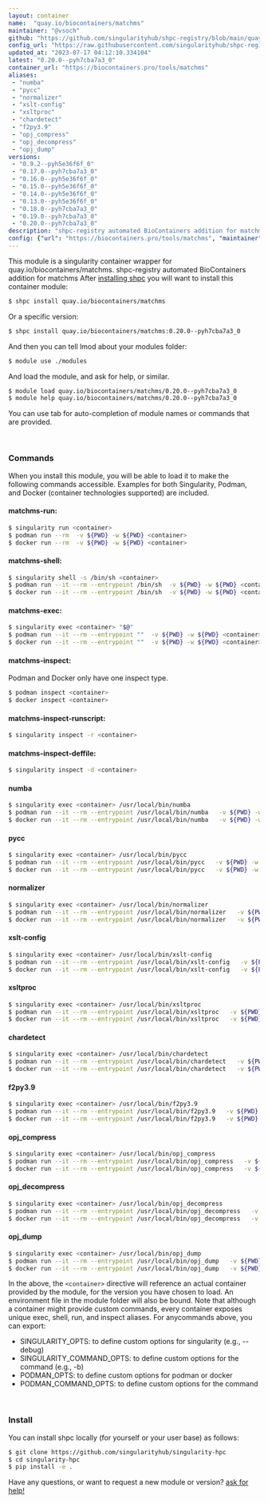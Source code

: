 ```yaml
---
layout: container
name:  "quay.io/biocontainers/matchms"
maintainer: "@vsoch"
github: "https://github.com/singularityhub/shpc-registry/blob/main/quay.io/biocontainers/matchms/container.yaml"
config_url: "https://raw.githubusercontent.com/singularityhub/shpc-registry/main/quay.io/biocontainers/matchms/container.yaml"
updated_at: "2023-07-17 04:12:10.334104"
latest: "0.20.0--pyh7cba7a3_0"
container_url: "https://biocontainers.pro/tools/matchms"
aliases:
 - "numba"
 - "pycc"
 - "normalizer"
 - "xslt-config"
 - "xsltproc"
 - "chardetect"
 - "f2py3.9"
 - "opj_compress"
 - "opj_decompress"
 - "opj_dump"
versions:
 - "0.9.2--pyh5e36f6f_0"
 - "0.17.0--pyh7cba7a3_0"
 - "0.16.0--pyh5e36f6f_0"
 - "0.15.0--pyh5e36f6f_0"
 - "0.14.0--pyh5e36f6f_0"
 - "0.13.0--pyh5e36f6f_0"
 - "0.18.0--pyh7cba7a3_0"
 - "0.19.0--pyh7cba7a3_0"
 - "0.20.0--pyh7cba7a3_0"
description: "shpc-registry automated BioContainers addition for matchms"
config: {"url": "https://biocontainers.pro/tools/matchms", "maintainer": "@vsoch", "description": "shpc-registry automated BioContainers addition for matchms", "latest": {"0.20.0--pyh7cba7a3_0": "sha256:0f5b62b6f60ee1dcff8fa0312bdeae42eea4bc6e3fdd7de5a5606c09eb4bb176"}, "tags": {"0.9.2--pyh5e36f6f_0": "sha256:d1a8f1d785b8993724305e4684caae5bc194b9fbb99053883eacfead753f20c0", "0.17.0--pyh7cba7a3_0": "sha256:e627c7edc52623413aaaa9a8e0d5ab36745a674a134fc9068ebfca9c2b64fef4", "0.16.0--pyh5e36f6f_0": "sha256:cdf51e0e46be5f20c34b9ab1cb65a91fb2e442816ef18b1a9c7b6f684dc686b9", "0.15.0--pyh5e36f6f_0": "sha256:7eb8d5731823c178bef092c725dcb4c2caebef300ac97c4607ff23bba500602a", "0.14.0--pyh5e36f6f_0": "sha256:99c8f316ffe94fdff131082c7cd6b46034c5d88eacf11dd1d2dc3b752fd688c3", "0.13.0--pyh5e36f6f_0": "sha256:7063e83d9cbf4047af3950a2fa29ec82e374f446ac033cea554759df9517537b", "0.18.0--pyh7cba7a3_0": "sha256:c2ad348646f2dfb3544b4bc63f8c0bc485dc0e41372f6f92789d8c044c830b2b", "0.19.0--pyh7cba7a3_0": "sha256:89953c25bd9b6f146c757f773ffa85fccbbb6e74ad2933d037db7624d33484d6", "0.20.0--pyh7cba7a3_0": "sha256:0f5b62b6f60ee1dcff8fa0312bdeae42eea4bc6e3fdd7de5a5606c09eb4bb176"}, "docker": "quay.io/biocontainers/matchms", "aliases": {"numba": "/usr/local/bin/numba", "pycc": "/usr/local/bin/pycc", "normalizer": "/usr/local/bin/normalizer", "xslt-config": "/usr/local/bin/xslt-config", "xsltproc": "/usr/local/bin/xsltproc", "chardetect": "/usr/local/bin/chardetect", "f2py3.9": "/usr/local/bin/f2py3.9", "opj_compress": "/usr/local/bin/opj_compress", "opj_decompress": "/usr/local/bin/opj_decompress", "opj_dump": "/usr/local/bin/opj_dump"}}
---
```


This module is a singularity container wrapper for quay.io/biocontainers/matchms.
shpc-registry automated BioContainers addition for matchms
After [installing shpc](#install) you will want to install this container module:


```bash
$ shpc install quay.io/biocontainers/matchms
```

Or a specific version:

```bash
$ shpc install quay.io/biocontainers/matchms:0.20.0--pyh7cba7a3_0
```

And then you can tell lmod about your modules folder:

```bash
$ module use ./modules
```

And load the module, and ask for help, or similar.

```bash
$ module load quay.io/biocontainers/matchms/0.20.0--pyh7cba7a3_0
$ module help quay.io/biocontainers/matchms/0.20.0--pyh7cba7a3_0
```

You can use tab for auto-completion of module names or commands that are provided.

<br>

### Commands

When you install this module, you will be able to load it to make the following commands accessible.
Examples for both Singularity, Podman, and Docker (container technologies supported) are included.

#### matchms-run:

```bash
$ singularity run <container>
$ podman run --rm  -v ${PWD} -w ${PWD} <container>
$ docker run --rm  -v ${PWD} -w ${PWD} <container>
```

#### matchms-shell:

```bash
$ singularity shell -s /bin/sh <container>
$ podman run --it --rm --entrypoint /bin/sh  -v ${PWD} -w ${PWD} <container>
$ docker run --it --rm --entrypoint /bin/sh  -v ${PWD} -w ${PWD} <container>
```

#### matchms-exec:

```bash
$ singularity exec <container> "$@"
$ podman run --it --rm --entrypoint ""  -v ${PWD} -w ${PWD} <container> "$@"
$ docker run --it --rm --entrypoint ""  -v ${PWD} -w ${PWD} <container> "$@"
```

#### matchms-inspect:

Podman and Docker only have one inspect type.

```bash
$ podman inspect <container>
$ docker inspect <container>
```

#### matchms-inspect-runscript:

```bash
$ singularity inspect -r <container>
```

#### matchms-inspect-deffile:

```bash
$ singularity inspect -d <container>
```


#### numba

```bash
$ singularity exec <container> /usr/local/bin/numba
$ podman run --it --rm --entrypoint /usr/local/bin/numba   -v ${PWD} -w ${PWD} <container> -c " $@"
$ docker run --it --rm --entrypoint /usr/local/bin/numba   -v ${PWD} -w ${PWD} <container> -c " $@"
```


#### pycc

```bash
$ singularity exec <container> /usr/local/bin/pycc
$ podman run --it --rm --entrypoint /usr/local/bin/pycc   -v ${PWD} -w ${PWD} <container> -c " $@"
$ docker run --it --rm --entrypoint /usr/local/bin/pycc   -v ${PWD} -w ${PWD} <container> -c " $@"
```


#### normalizer

```bash
$ singularity exec <container> /usr/local/bin/normalizer
$ podman run --it --rm --entrypoint /usr/local/bin/normalizer   -v ${PWD} -w ${PWD} <container> -c " $@"
$ docker run --it --rm --entrypoint /usr/local/bin/normalizer   -v ${PWD} -w ${PWD} <container> -c " $@"
```


#### xslt-config

```bash
$ singularity exec <container> /usr/local/bin/xslt-config
$ podman run --it --rm --entrypoint /usr/local/bin/xslt-config   -v ${PWD} -w ${PWD} <container> -c " $@"
$ docker run --it --rm --entrypoint /usr/local/bin/xslt-config   -v ${PWD} -w ${PWD} <container> -c " $@"
```


#### xsltproc

```bash
$ singularity exec <container> /usr/local/bin/xsltproc
$ podman run --it --rm --entrypoint /usr/local/bin/xsltproc   -v ${PWD} -w ${PWD} <container> -c " $@"
$ docker run --it --rm --entrypoint /usr/local/bin/xsltproc   -v ${PWD} -w ${PWD} <container> -c " $@"
```


#### chardetect

```bash
$ singularity exec <container> /usr/local/bin/chardetect
$ podman run --it --rm --entrypoint /usr/local/bin/chardetect   -v ${PWD} -w ${PWD} <container> -c " $@"
$ docker run --it --rm --entrypoint /usr/local/bin/chardetect   -v ${PWD} -w ${PWD} <container> -c " $@"
```


#### f2py3.9

```bash
$ singularity exec <container> /usr/local/bin/f2py3.9
$ podman run --it --rm --entrypoint /usr/local/bin/f2py3.9   -v ${PWD} -w ${PWD} <container> -c " $@"
$ docker run --it --rm --entrypoint /usr/local/bin/f2py3.9   -v ${PWD} -w ${PWD} <container> -c " $@"
```


#### opj_compress

```bash
$ singularity exec <container> /usr/local/bin/opj_compress
$ podman run --it --rm --entrypoint /usr/local/bin/opj_compress   -v ${PWD} -w ${PWD} <container> -c " $@"
$ docker run --it --rm --entrypoint /usr/local/bin/opj_compress   -v ${PWD} -w ${PWD} <container> -c " $@"
```


#### opj_decompress

```bash
$ singularity exec <container> /usr/local/bin/opj_decompress
$ podman run --it --rm --entrypoint /usr/local/bin/opj_decompress   -v ${PWD} -w ${PWD} <container> -c " $@"
$ docker run --it --rm --entrypoint /usr/local/bin/opj_decompress   -v ${PWD} -w ${PWD} <container> -c " $@"
```


#### opj_dump

```bash
$ singularity exec <container> /usr/local/bin/opj_dump
$ podman run --it --rm --entrypoint /usr/local/bin/opj_dump   -v ${PWD} -w ${PWD} <container> -c " $@"
$ docker run --it --rm --entrypoint /usr/local/bin/opj_dump   -v ${PWD} -w ${PWD} <container> -c " $@"
```



In the above, the `<container>` directive will reference an actual container provided
by the module, for the version you have chosen to load. An environment file in the
module folder will also be bound. Note that although a container
might provide custom commands, every container exposes unique exec, shell, run, and
inspect aliases. For anycommands above, you can export:

 - SINGULARITY_OPTS: to define custom options for singularity (e.g., --debug)
 - SINGULARITY_COMMAND_OPTS: to define custom options for the command (e.g., -b)
 - PODMAN_OPTS: to define custom options for podman or docker
 - PODMAN_COMMAND_OPTS: to define custom options for the command

<br>

### Install

You can install shpc locally (for yourself or your user base) as follows:

```bash
$ git clone https://github.com/singularityhub/singularity-hpc
$ cd singularity-hpc
$ pip install -e .
```

Have any questions, or want to request a new module or version? [ask for help!](https://github.com/singularityhub/singularity-hpc/issues)